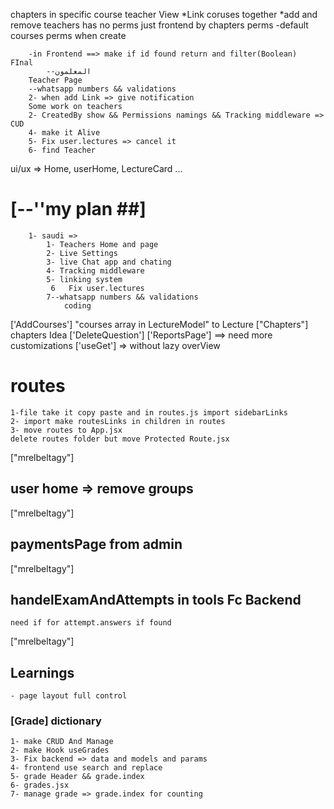 chapters in specific course
    teacher View
        *Link coruses together
        *add and remove teachers has no perms just frontend by chapters perms
        -default courses perms when create

        -in Frontend ==> make if id found return and filter(Boolean)
    FInal
            --المعلمون
        Teacher Page
        --whatsapp numbers && validations
        2- when add Link => give notification
        Some work on teachers
        2- CreatedBy show && Permissions namings && Tracking middleware => CUD
        4- make it Alive
        5- Fix user.lectures => cancel it
        6- find Teacher

ui/ux => Home, userHome, LectureCard ...

# [--''my plan ##]
        1- saudi =>
            1- Teachers Home and page
            2- Live Settings
            3- live Chat app and chating
            4- Tracking middleware
            5- linking system
             6   Fix user.lectures
            7--whatsapp numbers && validations
                coding

['AddCourses'] "courses array in LectureModel" to Lecture
["Chapters"] chapters Idea
['DeleteQuestion'] 
['ReportsPage'] ==> need more customizations
['useGet'] => without lazy
overView

# routes
    1-file take it copy paste and in routes.js import sidebarLinks
    2- import make routesLinks in children in routes
    3- move routes to App.jsx
    delete routes folder but move Protected Route.jsx
["mrelbeltagy"]

## user home => remove groups
["mrelbeltagy"]


## paymentsPage from admin
["mrelbeltagy"]

## handelExamAndAttempts in tools Fc Backend
    need if for attempt.answers if found
["mrelbeltagy"]

## Learnings
    - page layout full control

### [Grade] dictionary
    1- make CRUD And Manage
    2- make Hook useGrades
    3- Fix backend => data and models and params
    4- frontend use search and replace
    5- grade Header && grade.index
    6- grades.jsx
    7- manage grade => grade.index for counting